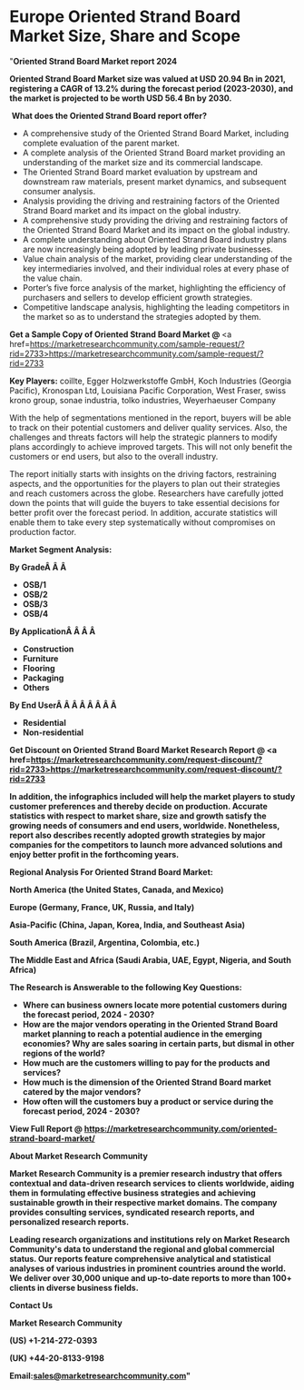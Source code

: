 # Europe Oriented Strand Board Market Size, Share and Scope
"<strong>Oriented Strand Board Market report 2024</strong>

<strong>Oriented Strand Board Market size was valued at USD 20.94 Bn in 2021, registering a CAGR of 13.2% during the forecast period (2023-2030), and the market is projected to be worth USD 56.4 Bn by 2030.</strong>

 <strong><b>What does the Oriented Strand Board report offer?</b></strong>
<ul>
  <li>A comprehensive study of the Oriented Strand Board Market, including complete evaluation of the parent market.</li>
  <li>A complete analysis of the Oriented Strand Board market providing an understanding of the market size and its commercial landscape.</li>
  <li>The Oriented Strand Board market evaluation by upstream and downstream raw materials, present market dynamics, and subsequent consumer analysis.</li>
  <li>Analysis providing the driving and restraining factors of the Oriented Strand Board market and its impact on the global industry.</li>
  <li>A comprehensive study providing the driving and restraining factors of the Oriented Strand Board Market and its impact on the global industry.</li>
  <li>A complete understanding about Oriented Strand Board industry plans are now increasingly being adopted by leading private businesses.</li>
  <li>Value chain analysis of the market, providing clear understanding of the key intermediaries involved, and their individual roles at every phase of the value chain.</li>
  <li>Porter’s five force analysis of the market, highlighting the efficiency of purchasers and sellers to develop efficient growth strategies.</li>
  <li>Competitive landscape analysis, highlighting the leading competitors in the market so as to understand the strategies adopted by them.</li>
</ul>

<strong>Get a Sample Copy of Oriented Strand Board Market @ </strong><a href=https://marketresearchcommunity.com/sample-request/?rid=2733><u>https://marketresearchcommunity.com/sample-request/?rid=2733</u></a>

<strong>Key Players:</strong> 
coillte, Egger Holzwerkstoffe GmbH, Koch Industries (Georgia Pacific), Kronospan Ltd, Louisiana Pacific Corporation, West Fraser, swiss krono group, sonae industria, tolko industries, Weyerhaeuser Company

With the help of segmentations mentioned in the report, buyers will be able to track on their potential customers and deliver quality services. Also, the challenges and threats factors will help the strategic planners to modify plans accordingly to achieve improved targets. This will not only benefit the customers or end users, but also to the overall industry.

The report initially starts with insights on the driving factors, restraining aspects, and the opportunities for the players to plan out their strategies and reach customers across the globe. Researchers have carefully jotted down the points that will guide the buyers to take essential decisions for better profit over the forecast period. In addition, accurate statistics will enable them to take every step systematically without compromises on production factor.

<strong>Market Segment Analysis:</strong>


<strong><strong>By GradeÂ Â Â  </strong></h4>
<ul>
 	<li>OSB/1</li>
 	<li>OSB/2</li>
 	<li>OSB/3</li>
 	<li>OSB/4</li>
</ul>
<strong><strong>By ApplicationÂ Â Â Â  </strong></h4>
<ul>
 	<li>Construction</li>
 	<li>Furniture</li>
 	<li>Flooring</li>
 	<li>Packaging</li>
 	<li>Others</li>
</ul>
<strong><strong>By End UserÂ Â Â Â Â Â Â Â  </strong></h4>
<ul>
 	<li>Residential</li>
 	<li>Non-residential</li>
</ul>

<strong>Get Discount on Oriented Strand Board Market Research Report @ </b></strong><a href=https://marketresearchcommunity.com/request-discount/?rid=2733><u>https://marketresearchcommunity.com/request-discount/?rid=2733</u></a>

In addition, the infographics included will help the market players to study customer preferences and thereby decide on production. Accurate statistics with respect to market share, size and growth satisfy the growing needs of consumers and end users, worldwide. Nonetheless, report also describes recently adopted growth strategies by major companies for the competitors to launch more advanced solutions and enjoy better profit in the forthcoming years.

<strong>Regional Analysis For Oriented Strand Board Market:</strong>

<strong>North America</strong> (the United States, Canada, and Mexico)

<strong>Europe</strong> (Germany, France, UK, Russia, and Italy)

<strong>Asia-Pacific</strong> (China, Japan, Korea, India, and Southeast Asia)

<strong>South America</strong> (Brazil, Argentina, Colombia, etc.)

<strong>The Middle East and Africa</strong> (Saudi Arabia, UAE, Egypt, Nigeria, and South Africa)

<strong>The Research is Answerable to the following Key Questions:</strong>
<ul>
 	<li>Where can business owners locate more potential customers during the forecast period, 2024 - 2030?</li>
 	<li>How are the major vendors operating in the Oriented Strand Board market planning to reach a potential audience in the emerging economies? Why are sales soaring in certain parts, but dismal in other regions of the world?</li>
 	<li>How much are the customers willing to pay for the products and services?</li>
 	<li>How much is the dimension of the Oriented Strand Board market catered by the major vendors?</li>
 	<li>How often will the customers buy a product or service during the forecast period, 2024 - 2030?</li>
</ul>

<strong>View Full Report @</strong> <a href=https://marketresearchcommunity.com/oriented-strand-board-market/>https://marketresearchcommunity.com/oriented-strand-board-market/</a>

<strong>About Market Research Community</strong>

Market Research Community is a premier research industry that offers contextual and data-driven research services to clients worldwide, aiding them in formulating effective business strategies and achieving sustainable growth in their respective market domains. The company provides consulting services, syndicated research reports, and personalized research reports.

Leading research organizations and institutions rely on Market Research Community's data to understand the regional and global commercial status. Our reports feature comprehensive analytical and statistical analyses of various industries in prominent countries around the world. We deliver over 30,000 unique and up-to-date reports to more than 100+ clients in diverse business fields.

<strong>Contact Us</strong>

<strong>Market Research Community</strong>

(US) +1-214-272-0393

(UK) +44-20-8133-9198

<strong>Email:</strong>sales@marketresearchcommunity.com"
